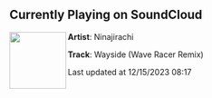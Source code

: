 ## Currently Playing on SoundCloud

[<img align="left" width="100" src="https://i1.sndcdn.com/artworks-TFEv3HUkEYxuy4fJ-7XLygA-t500x500.jpg">](https://soundcloud.com/ninajirachi/wayside-wave-racer-remix)

**Artist**: Ninajirachi 

**Track**: Wayside (Wave Racer Remix)

Last updated at 12/15/2023 08:17

